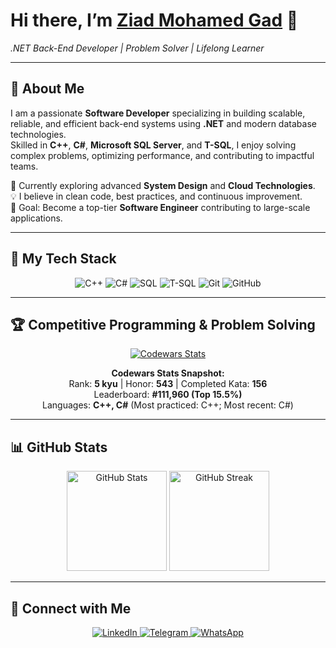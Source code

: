 <p align="center">
  <h1>Hi there, I’m <a href="#">Ziad Mohamed Gad</a> 👋</h1>
  <p><em>.NET Back-End Developer | Problem Solver | Lifelong Learner</em></p>
</p>

---

## 🚀 About Me

I am a passionate **Software Developer** specializing in building scalable, reliable, and efficient back-end systems using **.NET** and modern database technologies.  
Skilled in **C++**, **C#**, **Microsoft SQL Server**, and **T-SQL**, I enjoy solving complex problems, optimizing performance, and contributing to impactful teams.  

🌱 Currently exploring advanced **System Design** and **Cloud Technologies**.  
💡 I believe in clean code, best practices, and continuous improvement.  
🎯 Goal: Become a top-tier **Software Engineer** contributing to large-scale applications.  


---

## 🔧 My Tech Stack

<p align="center">
  <img src="https://img.shields.io/badge/C++-00599C?logo=c%2B%2B&logoColor=white" alt="C++"/>
  <img src="https://img.shields.io/badge/C%23-68217A?logo=c-sharp&logoColor=white" alt="C#"/>
  <img src="https://img.shields.io/badge/SQL-003B57?logo=database&logoColor=white" alt="SQL"/>
  <img src="https://img.shields.io/badge/T--SQL-CC2927?logo=microsoftsqlserver&logoColor=white" alt="T-SQL"/>
  <img src="https://img.shields.io/badge/Git-F05032?logo=git&logoColor=white" alt="Git"/>
  <img src="https://img.shields.io/badge/GitHub-181717?logo=github&logoColor=white" alt="GitHub"/>
</p>

---

## 🏆 Competitive Programming & Problem Solving

<p align="center">
  <a href="https://www.codewars.com/users/Ziad%20Gad" target="_blank">
    <img src="https://github.r2v.ch/codewars?user=Ziad%20Gad&stroke=white" alt="Codewars Stats" />
  </a>
</p>

<p align="center">
  <strong>Codewars Stats Snapshot:</strong><br>
  Rank: <strong>5 kyu</strong> | Honor: <strong>543</strong> | Completed Kata: <strong>156</strong><br>
  Leaderboard: <strong>#111,960 (Top 15.5%)</strong><br>
  Languages: <strong>C++, C#</strong> (Most practiced: C++; Most recent: C#)
</p>

---

## 📊 GitHub Stats

<p align="center">
  <img src="https://github-readme-stats.vercel.app/api?username=ziadmohamedgad&show_icons=true&theme=tokyonight" alt="GitHub Stats" height="160"/>
  <img src="https://github-readme-streak-stats.herokuapp.com/?user=ziadmohamedgad&theme=tokyonight" alt="GitHub Streak" height="160"/>
</p>

---

## 🔗 Connect with Me

<p align="center">
  <a href="https://linkedin.com/in/ziadgad" target="_blank">
    <img src="https://img.shields.io/badge/LinkedIn-0077B5?logo=linkedin&logoColor=white" alt="LinkedIn"/>
  </a>
  <a href="https://t.me/ziadmohamedgad" target="_blank">
    <img src="https://img.shields.io/badge/Telegram-0088CC?logo=telegram&logoColor=white" alt="Telegram"/>
  </a>
  <a href="https://wa.me/201064899321" target="_blank">
    <img src="https://img.shields.io/badge/WhatsApp-25D366?logo=whatsapp&logoColor=white" alt="WhatsApp"/>
  </a>
</p>
